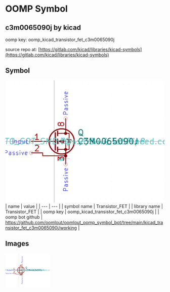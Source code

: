 # OOMP Symbol  
## c3m0065090j  by kicad  
  
oomp key: oomp_kicad_transistor_fet_c3m0065090j  
  
source repo at: [https://gitlab.com/kicad/libraries/kicad-symbols](https://gitlab.com/kicad/libraries/kicad-symbols)  
## Symbol  
  
[![working.png](working_600.png)](working.png)  
| name | value | 
| --- | --- | 
| symbol name | Transistor_FET | 
| library name | Transistor_FET | 
| oomp key | oomp_kicad_transistor_fet_c3m0065090j | 
| oomp bot github | https://github.com/oomlout/oomlout_oomp_symbol_bot/tree/main/kicad_transistor_fet_c3m0065090j/working | 
## Images  
  
[![working.png](working_140.png)](working.png)  
